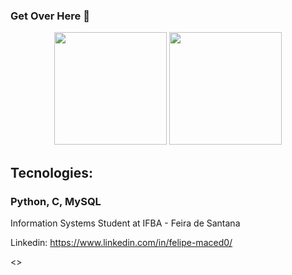 ### Get Over Here 👋

<div align="center">
<img height="180em" src="https://github-readme-stats.vercel.app/api?username=FelipeMaced0&show_icons=true&theme=dracula&include_all_commits=true&count_private=true"/>
  <img height="180em" src="https://github-readme-stats.vercel.app/api/top-langs/?username=FelipeMaced0&layout=compact&langs_count=7&theme=dracula"/>
</div>

## Tecnologies:
### Python, C, MySQL


Information Systems Student at IFBA - Feira de Santana


Linkedin: https://www.linkedin.com/in/felipe-maced0/

<div><>
